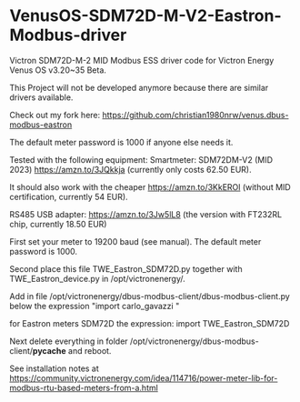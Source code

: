 # VenusOS-SDM72D-M-V2-Eastron-Modbus-driver
Victron SDM72D-M-2 MID Modbus ESS driver
code for Victron Energy Venus OS v3.20~35 Beta.

This Project will not be developed anymore because there are similar drivers available.

Check out my fork here: https://github.com/christian1980nrw/venus.dbus-modbus-eastron

The default meter password is 1000 if anyone else needs it.

Tested with the following equipment:
Smartmeter: SDM72DM-V2 (MID 2023) https://amzn.to/3JQkkja (currently only costs 62.50 EUR).

It should also work with the cheaper https://amzn.to/3KkEROl (without MID certification, currently 54 EUR).

RS485 USB adapter: https://amzn.to/3Jw5lL8 (the version with FT232RL chip, currently 18.50 EUR)

First set your meter to 19200 baud (see manual). The default meter password is 1000. 

Second place this file TWE_Eastron_SDM72D.py together with TWE_Eastron_device.py in /opt/victronenergy/.

Add in file /opt/victronenergy/dbus-modbus-client/dbus-modbus-client.py below the expression "import carlo_gavazzi "

for Eastron meters SDM72D the expression: import TWE_Eastron_SDM72D

Next delete everything in folder /opt/victronenergy/dbus-modbus-client/__pycache__ and reboot.

See installation notes at https://community.victronenergy.com/idea/114716/power-meter-lib-for-modbus-rtu-based-meters-from-a.html

